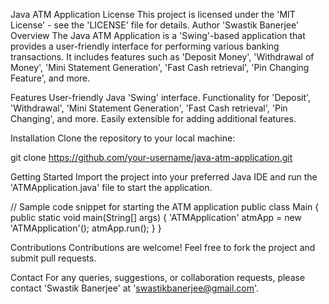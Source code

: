 Java ATM Application
License
This project is licensed under the 'MIT License' - see the 'LICENSE' file for details.
Author
'Swastik Banerjee'
Overview
The Java ATM Application is a 'Swing'-based application that provides a user-friendly interface for performing various banking transactions. It includes features such as 'Deposit Money', 'Withdrawal of Money', 'Mini Statement Generation', 'Fast Cash retrieval', 'Pin Changing Feature', and more.

Features
User-friendly Java 'Swing' interface.
Functionality for 'Deposit', 'Withdrawal', 'Mini Statement Generation', 'Fast Cash retrieval', 'Pin Changing', and more.
Easily extensible for adding additional features.

Installation
Clone the repository to your local machine:

git clone https://github.com/your-username/java-atm-application.git

Getting Started
Import the project into your preferred Java IDE and run the 'ATMApplication.java' file to start the application.

// Sample code snippet for starting the ATM application
public class Main {
    public static void main(String[] args) {
        'ATMApplication' atmApp = new 'ATMApplication'();
        atmApp.run();
    }
}

Contributions
Contributions are welcome! Feel free to fork the project and submit pull requests.

Contact
For any queries, suggestions, or collaboration requests, please contact 'Swastik Banerjee' at 'swastikbanerjee@gmail.com'.
